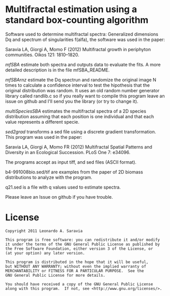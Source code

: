 
Multifractal estimation using a standard box-counting algorithm
===============================================================

Software used to determine multifractal spectra: Generalized dimensions Dq and spectrum 
of singularities f(alfa), the software was used in the paper:

﻿Saravia LA, Giorgi A, Momo F (2012) Multifractal growth in periphyton communities. Oikos 121: 1810–1820.

*mfSBA* estimate both spectra and outputs data to evaluate the fits. A more detailed
description is in the file mfSBA_README.

*mfSBArnz* estimate the Dq spectrun and randomize the original image N times to 
calculate a confidence interval to test the hipothesis that the original distribution
was random. It uses an old random number generator library called randlib.c so if you really want to compile this program leave an issue on github and I'll send you the library (or try to change it).

*multiSpeciesSBA* estimates the multifractal spectra of a 2D species distribution assuming that each position is one individual and that each value represents a different specie.

*sed2grad* transforms a sed file using a discrete gradient transformation. This program was used in the paper: 

Saravia LA, Giorgi A, Momo FR (2012) Multifractal Spatial Patterns and Diversity in an Ecological Succession. PLoS One 7: e34096. 

The programs accept as input tiff, and sed files (ASCII format).

b4-991008bio.sed/tif  are examples from the paper of 2D biomass distributions to analyze with the program. 

q21.sed is a file with q values used to estimate spectra.

Please leave an Issue on github if you have trouble.

License
=======

	Copyright 2011 Leonardo A. Saravia
 
    This program is free software: you can redistribute it and/or modify
    it under the terms of the GNU General Public License as published by
    the Free Software Foundation, either version 3 of the License, or
    (at your option) any later version.

    This program is distributed in the hope that it will be useful,
    but WITHOUT ANY WARRANTY; without even the implied warranty of
    MERCHANTABILITY or FITNESS FOR A PARTICULAR PURPOSE.  See the
    GNU General Public License for more details.

    You should have received a copy of the GNU General Public License
    along with this program.  If not, see <http://www.gnu.org/licenses/>.
 
